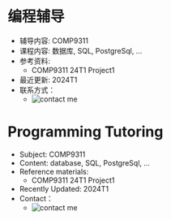 
# 编程辅导

- 辅导内容: COMP9311
- 课程内容: 数据库, SQL, PostgreSql, ...
- 参考资料: 
    + COMP9311 24T1 Project1
- 最近更新: 2024T1
- 联系方式：
    - ![contact me](https://s2.loli.net/2024/03/27/SREyOopmBq4JKb3.png)


# Programming Tutoring

- Subject: COMP9311
- Content: database, SQL, PostgreSql, ...
- Reference materials:
    + COMP9311 24T1 Project1
- Recently Updated: 2024T1
- Contact：
    - ![contact me](https://s2.loli.net/2024/03/27/SREyOopmBq4JKb3.png)

